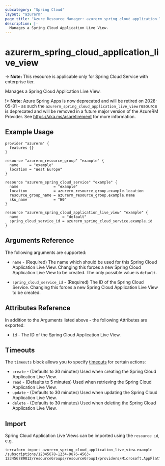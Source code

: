 ```yaml
---
subcategory: "Spring Cloud"
layout: "azurerm"
page_title: "Azure Resource Manager: azurerm_spring_cloud_application_live_view"
description: |-
  Manages a Spring Cloud Application Live View.
---
```


# azurerm_spring_cloud_application_live_view

-> **Note:** This resource is applicable only for Spring Cloud Service with enterprise tier.

Manages a Spring Cloud Application Live View.

!> **Note:** Azure Spring Apps is now deprecated and will be retired on 2028-05-31 - as such the `azurerm_spring_cloud_application_live_view` resource is deprecated and will be removed in a future major version of the AzureRM Provider. See https://aka.ms/asaretirement for more information.

## Example Usage

```hcl
provider "azurerm" {
  features {}
}

resource "azurerm_resource_group" "example" {
  name     = "example"
  location = "West Europe"
}

resource "azurerm_spring_cloud_service" "example" {
  name                = "example"
  location            = azurerm_resource_group.example.location
  resource_group_name = azurerm_resource_group.example.name
  sku_name            = "E0"
}

resource "azurerm_spring_cloud_application_live_view" "example" {
  name                    = "default"
  spring_cloud_service_id = azurerm_spring_cloud_service.example.id
}
```

## Arguments Reference

The following arguments are supported:

* `name` - (Required) The name which should be used for this Spring Cloud Application Live View. Changing this forces a new Spring Cloud Application Live View to be created. The only possible value is `default`.

* `spring_cloud_service_id` - (Required) The ID of the Spring Cloud Service. Changing this forces a new Spring Cloud Application Live View to be created.

## Attributes Reference

In addition to the Arguments listed above - the following Attributes are exported:

* `id` - The ID of the Spring Cloud Application Live View.

## Timeouts

The `timeouts` block allows you to specify [timeouts](https://www.terraform.io/language/resources/syntax#operation-timeouts) for certain actions:

* `create` - (Defaults to 30 minutes) Used when creating the Spring Cloud Application Live View.
* `read` - (Defaults to 5 minutes) Used when retrieving the Spring Cloud Application Live View.
* `update` - (Defaults to 30 minutes) Used when updating the Spring Cloud Application Live View.
* `delete` - (Defaults to 30 minutes) Used when deleting the Spring Cloud Application Live View.

## Import

Spring Cloud Application Live Views can be imported using the `resource id`, e.g.

```shellg
terraform import azurerm_spring_cloud_application_live_view.example /subscriptions/12345678-1234-9876-4563-123456789012/resourceGroups/resourceGroup1/providers/Microsoft.AppPlatform/spring/service1/applicationLiveViews/default
```
